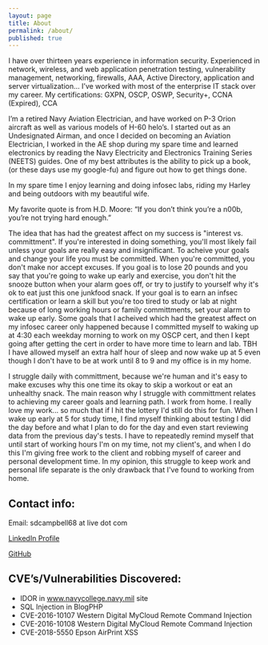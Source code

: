 ```yaml
---
layout: page
title: About
permalink: /about/
published: true
---
```

I have over thirteen years experience in information security. Experienced in network, wireless, and web application penetration testing, vulnerability management, networking, firewalls, AAA, Active Directory, application and server virtualization… I’ve worked with most of the enterprise IT stack over my career. My certifications: GXPN, OSCP, OSWP, Security+, CCNA (Expired), CCA

I’m a retired Navy Aviation Electrician, and have worked on P-3 Orion aircraft as well as various models of H-60 helo’s. I started out as an Undesignated Airman, and once I decided on becoming an Aviation Electrician, I worked in the AE shop during my spare time and learned electronics by reading the Navy Electricity and Electronics Training Series (NEETS) guides. One of my best attributes is the ability to pick up a book, (or these days use my google-fu) and figure out how to get things done.

In my spare time I enjoy learning and doing infosec labs, riding my Harley and being outdoors with my beautiful wife.

My favorite quote is from H.D. Moore: “If you don’t think you’re a n00b, you’re not trying hard enough.”

The idea that has had the greatest affect on my success is "interest vs. committment". If you're interested in doing something, you'll most likely fail unless your goals are really easy and insignificant. To acheive your goals and change your life you must be committed. When you're committed, you don't make nor accept excuses. If you goal is to lose 20 pounds and you say that you're going to wake up early and exercise, you don't hit the snooze button when your alarm goes off, or try to justify to yourself why it's ok to eat just this one junkfood snack. If your goal is to earn an infsec certification or learn a skill but you're too tired to study or lab at night because of long working hours or family committments, set your alarm to wake up early. Some goals that I acheived which had the greatest affect on my infosec career only happened because I committed myself to waking up at 4:30 each weekday morning to work on my OSCP cert, and then I kept going after getting the cert in order to have more time to learn and lab. TBH I have allowed myself an extra half hour of sleep and now wake up at 5 even though I don't have to be at work until 8 to 9 and my office is in my home.

I struggle daily with committment, because we're human and it's easy to make excuses why this one time its okay to skip a workout or eat an unhealthy snack. The main reason why I struggle with committment relates to achieving my career goals and learning path. I work from home. I really love my work... so much that if I hit the lottery I'd still do this for fun. When I wake up early at 5 for study time, I find myself thinking about testing I did the day before and what I plan to do for the day and even start reviewing data from the previous day's tests. I have to repeatedly remind myself that until start of working hours I'm on my time, not my client's, and when I do this I'm giving free work to the client and robbing myself of career and personal development time. In my opinion, this struggle to keep work and personal life separate is the only drawback that I've found to working from home.

## Contact info:
Email: sdcampbell68 at live dot com

[LinkedIn Profile](https://www.linkedin.com/in/Hack-The-Planet/)

[GitHub](https://github.com/sdcampbell)

## CVE’s/Vulnerabilities Discovered:
- IDOR in www.navycollege.navy.mil site
- SQL Injection in BlogPHP
- CVE-2016-10107 Western Digital MyCloud Remote Command Injection
- CVE-2016-10108 Western Digital MyCloud Remote Command Injection
- CVE-2018-5550 Epson AirPrint XSS
